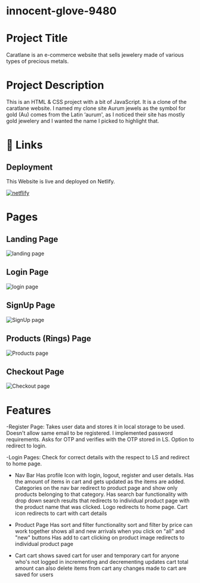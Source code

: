 # innocent-glove-9480

# Project Title
Caratlane is an e-commerce website that sells jewelery made of various types of precious metals. 

# Project Description
This is an HTML & CSS project with a bit of JavaScript. It is a clone of the caratlane website. I named my clone site Aurum jewels as the symbol for gold (Au) comes from the Latin ‘aurum', as I noticed their site has mostly gold jewelery and I wanted the name I picked to highlight that.

# 🔗 Links


## Deployment

This Website is live and deployed on Netlify. <br/>


[![netflify](https://img.shields.io/badge/netflify-blue?style=for-the-badge&logo=netflify&logoColor=white)](https://moonlit-sundae-1ea951.netlify.app/)



# Pages

## Landing Page 

![landing page](https://res.cloudinary.com/dsixdct6o/image/upload/v1695692084/Screenshot_2023-09-26_at_07.04.00_gbwpkx.png)

## Login Page 

![login page](https://res.cloudinary.com/dsixdct6o/image/upload/v1695692084/Screenshot_2023-09-26_at_07.04.00_gbwpkx.png)

## SignUp Page
![SignUp page](https://res.cloudinary.com/dsixdct6o/image/upload/v1695692084/Screenshot_2023-09-26_at_07.03.44_kh1q9s.png)

## Products (Rings) Page

![Products page](https://res.cloudinary.com/dsixdct6o/image/upload/v1695691952/Screenshot_2023-09-26_at_06.54.17_zmrvhy.png)

## Checkout Page

![Checkout page](https://res.cloudinary.com/dsixdct6o/image/upload/v1695691953/Screenshot_2023-09-26_at_06.56.46_jkfntc.png)


# Features

-Register Page:
Takes user data and stores it in local storage to be used.
Doesn't allow same email to be registered.
I implemented password requirements.
Asks for OTP and verifies with the OTP stored in LS.
Option to redirect to login.

-Login Pages:
Check for correct details with the respect to LS and redirect to home page.

- Nav Bar
Has profile Icon with login, logout, register and user details.
Has the amount of items in cart and gets updated as the items are added.
Categories on the nav bar redirect to product page and show only products belonging to that category.
Has search bar functionality with drop down search results that redirects to individual product page with the product name that was clicked.
Logo redirects to home page.
Cart icon redirects to cart with cart details 

- Product Page
Has sort and filter functionality
sort and filter by price can work together 
shows all and new arrivals when you click on "all" and "new" buttons 
Has add to cart
clicking on product image redirects to individual product page 

- Cart 
cart shows saved cart for user and temporary cart for anyone who's not logged in 
incrementing and decrementing updates cart total amount
can also delete items from cart
any changes made to cart are saved for users 

